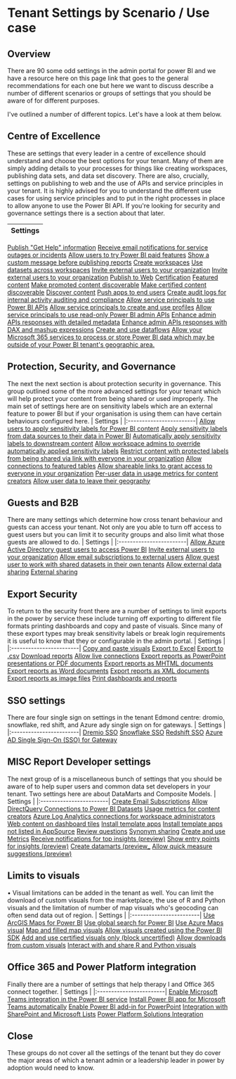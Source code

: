 # Tenant Settings by Scenario / Use case

## Overview
There are 90 some odd settings in the admin portal for power BI and we have a resource here on this page link that goes to the general recommendations for each one but here we want to discuss describe a number of different scenarios or groups of settings that you should be aware of for different purposes.

I've outlined a number of different topics. Let's have a look at them below.

## Centre of Excellence
These are settings that every leader in a centre of excellence should understand and choose the best options for your tenant. Many of them are simply adding details to your processes for things like creating workspaces, publishing data sets, and data set discovery. There are also, crucially, settings on publishing to web and the use of APIs and service principles in your tenant. It is highly advised for you to understand the different use cases for using service principles and to put in the right processes in place to allow anyone to use the Power BI API. If you're looking for security and governance settings there is a section about that later.

| Settings |
|:------------------------|
[Publish "Get Help" information](https://docs.microsoft.com/en-us/power-bi/guidance/admin-tenant-settings#publish-get-help-information)
[Receive email notifications for service outages or incidents](https://docs.microsoft.com/en-us/power-bi/guidance/admin-tenant-settings#receive-email-notification-service-outages-or-incidents)
[Allow users to try Power BI paid features](https://learn.microsoft.com/en-us/power-bi/admin/service-admin-portal-help-support#allow-users-to-try-power-bi-paid-features)
[Show a custom message before publishing reports](https://learn.microsoft.com/en-us/power-bi/admin/service-admin-portal-help-support#show-a-custom-message-before-publishing-reports)
[Create workspaces](https://docs.microsoft.com/en-us/power-bi/guidance/admin-tenant-settings#create-workspaces)
[Use datasets across workspaces](https://docs.microsoft.com/en-us/power-bi/connect-data/service-datasets-admin-across-workspaces)
[Invite external users to your organization](https://docs.microsoft.com/en-us/power-bi/admin/service-admin-portal#invite-external-users-to-your-organization)
[Invite external users to your organization](https://docs.microsoft.com/en-us/power-bi/admin/service-admin-portal#invite-external-users-to-your-organization)
[Publish to Web](https://docs.microsoft.com/en-us/power-bi/admin/service-admin-portal#publish-to-web)
[Certification](https://docs.microsoft.com/en-us/power-bi/admin/service-admin-portal#certification)
[Featured content](https://docs.microsoft.com/en-us/power-bi/admin/service-admin-portal#certification)
[Make promoted content discoverable](https://docs.microsoft.com/en-us/power-bi/collaborate-share/service-discovery#make-promoted-content-discoverable)
[Make certified content discoverable](https://docs.microsoft.com/en-us/power-bi/collaborate-share/service-discovery#make-certified-content-discoverable)
[Discover content](https://docs.microsoft.com/en-us/power-bi/collaborate-share/service-discovery#discover-content)
[Push apps to end users](https://docs.microsoft.com/en-us/power-bi/admin/service-admin-portal#push-apps-to-end-users)
[Create audit logs for internal activity auditing and compliance](https://docs.microsoft.com/en-us/power-bi/admin/service-admin-portal#create-audit-logs-for-internal-activity-auditing-and-compliance)
[Allow service principals to use Power BI APIs](https://docs.microsoft.com/en-us/power-bi/admin/service-admin-portal#allow-service-principals-to-use-power-bi-apis)
[Allow service principals to create and use profiles](https://docs.microsoft.com/en-us/power-bi/admin/service-admin-portal-developer#allow-service-principals-to-create-and-use-profiles)
[Allow service principals to use read-only Power BI admin APIs](https://docs.microsoft.com/en-us/power-bi/admin/service-admin-portal-admin-api-settings#allow-service-principals-to-use-read-only-power-bi-admin-apis )
[Enhance admin APIs responses with detailed metadata](https://docs.microsoft.com/en-us/power-bi/admin/service-admin-portal-admin-api-settings#enhance-admin-apis-responses-with-detailed-metadata )
[Enhance admin APIs responses with DAX and mashup expressions](https://docs.microsoft.com/en-us/power-bi/admin/service-admin-portal-admin-api-settings#enhance-admin-apis-responses-with-dax-and-mashup-expressions )
[Create and use dataflows](https://docs.microsoft.com/en-us/power-bi/admin/service-admin-portal-dataflow#create-and-use-dataflows)
[Allow your Microsoft 365 services to process or store Power BI data which may be outside of your Power BI tenant's geographic area.](https://docs.microsoft.com/en-us/power-bi/admin/service-admin-portal-share-data-microsoft-365-services#allow-your-microsoft-365-services-to-process-or-store-power-bi-data-which-may-be-outside-of-your-power-bi-tenants-geographic-area )


## Protection, Security, and Governance
The next the next section is about protection security in governance. This group outlined some of the more advanced settings for your tenant which will help protect your content from being shared or used improperly. The main set of settings here are on sensitivity labels which are an external feature to power BI but if your organisation is using them can have certain behaviours configured here.
| Settings |
|:------------------------|
[Allow users to apply sensitivity labels for Power BI content](https://learn.microsoft.com/en-us/power-bi/enterprise/service-security-enable-data-sensitivity-labels#apply-sensitivity-labels-from-data-sources-to-their-data-in-power-bi)
[Apply sensitivity labels from data sources to their data in Power BI](https://learn.microsoft.com/en-us/power-bi/enterprise/service-security-sensitivity-label-inheritance-from-data-sources)
[Automatically apply sensitivity labels to downstream content](https://learn.microsoft.com/en-us/power-bi/enterprise/service-security-sensitivity-label-downstream-inheritance#downstream-inheritance-modes)
[Allow workspace admins to override automatically applied sensitivity labels](https://learn.microsoft.com/en-us/power-bi/enterprise/service-security-sensitivity-label-downstream-inheritance)
[Restrict content with protected labels from being shared via link with everyone in your organization](https://learn.microsoft.com/en-us/power-bi/admin/service-admin-portal-information-protection#restrict-content-with-protected-labels-from-being-shared-via-link-with-everyone-in-your-organization)
[Allow connections to featured tables](https://docs.microsoft.com/en-us/power-bi/admin/service-admin-portal#allow-connections-to-featured-tables)
[Allow shareable links to grant access to everyone in your organization](https://docs.microsoft.com/en-us/power-bi/admin/service-admin-portal-export-sharing#allow-shareable-links-to-grant-access-to-everyone-in-your-organization)
[Per-user data in usage metrics for content creators](https://docs.microsoft.com/en-us/power-bi/admin/service-admin-portal#per-user-data-in-usage-metrics-for-content-creators-1)
[Allow user data to leave their geography](https://docs.microsoft.com/en-us/power-bi/admin/service-admin-portal-quick-measure-suggestions-settings#allow-user-data-to-leave-their-geography)

## Guests and B2B
There are many settings which determine how cross tenant behaviour and guests can access your tenant. Not only are you able to turn off access to guest users but you can limit it to security groups and also limit what those guests are allowed to do.
| Settings |
|:------------------------|
[Allow Azure Active Directory guest users to access Power BI](https://docs.microsoft.com/en-us/power-bi/admin/service-admin-portal#allow-azure-active-directory-guest-users-to-access-power-bi)
[Invite external users to your organization](https://docs.microsoft.com/en-us/power-bi/admin/service-admin-portal#invite-external-users-to-your-organization)
[Allow email subscriptions to external users]()
[Allow guest user to work with shared datasets in their own tenants]()
[Allow external data sharing](https://docs.microsoft.com/en-us/power-bi/admin/service-admin-portal-export-sharing#allow-external-data-sharing)
[External sharing](https://docs.microsoft.com/en-us/power-bi/admin/service-admin-portal-export-sharing#external-sharing)


## Export Security
To return to the security front there are a number of settings to limit exports in the power by service these include turning off exporting to different file formats printing dashboards and copy and paste of visuals. Since many of these export types may break sensitivity labels or break login requirements it is useful to know that they or configurable in the admin portal.
| Settings |
|:------------------------|
[Copy and paste visuals](https://docs.microsoft.com/en-us/power-bi/admin/service-admin-portal#copy-and-paste-visuals)
[Export to Excel](https://docs.microsoft.com/en-us/power-bi/admin/service-admin-portal#export-to-excel)
[Export to .csv](https://docs.microsoft.com/en-us/power-bi/admin/service-admin-portal#export-to-csv)
[Download reports](https://docs.microsoft.com/en-us/power-bi/admin/service-admin-portal#download-reports)
[Allow live connections](https://docs.microsoft.com/en-us/power-bi/admin/service-admin-portal#allow-live-connections)
[Export reports as PowerPoint presentations or PDF documents](https://docs.microsoft.com/en-us/power-bi/admin/service-admin-portal-export-sharing#export-reports-as-powerpoint-presentations-or-pdf-documents)
[Export reports as MHTML documents](https://docs.microsoft.com/en-us/power-bi/admin/service-admin-portal#export-reports-as-mhtml-documents)
[Export reports as Word documents](https://docs.microsoft.com/en-us/power-bi/admin/service-admin-portal#export-reports-as-word-documents)
[Export reports as XML documents](https://docs.microsoft.com/en-us/power-bi/admin/service-admin-portal#export-reports-as-xml-documents)
[Export reports as image files](https://docs.microsoft.com/en-us/power-bi/admin/service-admin-portal-export-sharing#export-reports-as-image-files)
[Print dashboards and reports](https://docs.microsoft.com/en-us/power-bi/admin/service-admin-portal#print-dashboards-and-reports)


## SSO settings
There are four single sign on settings in the tenant Edmond centre: dromio, snowflake, red shift, and Azure ady single sign on for gateways.
| Settings |
|:------------------------|
[Dremio SSO]()
[Snowflake SSO](https://docs.microsoft.com/en-us/power-bi/admin/service-admin-portal-integration#snowflake-sso )
[Redshift SSO](https://docs.microsoft.com/en-us/power-bi/admin/service-admin-portal-integration#redshift-sso)
[Azure AD Single Sign-On (SSO) for Gateway](https://docs.microsoft.com/en-us/power-bi/admin/service-admin-portal-integration#azure-ad-single-sign-on-sso-for-gateway )

## MISC Report Developer settings
The next group of is a miscellaneous bunch of settings that you should be aware of to help super users and common data set developers in your tenant. Two settings here are about DataMarts and Composite Models.
| Settings |
|:------------------------|
[Create Email Subscriptions](https://docs.microsoft.com/en-us/power-bi/admin/service-admin-portal-export-sharing#email-subscriptions)
[Allow DirectQuery Connections to Power BI Datasets](https://learn.microsoft.com/en-us/power-bi/admin/service-admin-portal-export-sharing#allow-directquery-connections-to-power-bi-datasets)
[Usage metrics for content creators](https://docs.microsoft.com/en-us/power-bi/admin/service-admin-portal#usage-metrics-for-content-creators-1)
[Azure Log Analytics connections for workspace administrators](https://docs.microsoft.com/en-us/power-bi/admin/service-admin-portal-audit-usage#azure-log-analytics-connections-for-workspace-administrators)
[Web content on dashboard tiles](https://docs.microsoft.com/en-us/power-bi/admin/service-admin-portal#web-content-on-dashboard-tiles)
[Install template apps](https://docs.microsoft.com/en-us/power-bi/admin/service-admin-portal-template-app#install-template-apps-listed-on-appsource )
[Install template apps not listed in AppSource](https://docs.microsoft.com/en-us/power-bi/admin/service-admin-portal-template-app#install-template-apps-not-listed-on-appsource )
[Review questions](https://docs.microsoft.com/en-us/power-bi/admin/service-admin-portal-qa#review-questions)
[Synonym sharing](https://docs.microsoft.com/en-us/power-bi/admin/service-admin-portal-qa#synonym-sharing)
[Create and use Metrics](https://docs.microsoft.com/en-us/power-bi/admin/service-admin-portal-goals-settings#create-and-use-goals-preview)
[Receive notifications for top insights (preview)](https://docs.microsoft.com/en-us/power-bi/admin/service-admin-portal-insights#receive-notifications-for-top-insights-preview)
[Show entry points for insights (preview)](https://docs.microsoft.com/en-us/power-bi/admin/service-admin-portal-insights#show-entry-points-for-insights-preview)
[Create datamarts (preview_](https://learn.microsoft.com/en-us/power-bi/transform-model/datamarts/datamarts-administration#enabling-datamarts-in-the-admin-portal)
[Allow quick measure suggestions (preview)](https://docs.microsoft.com/en-us/power-bi/admin/service-admin-portal-quick-measure-suggestions-settings#allow-quick-measure-suggestions-preview)


## Limits to visuals
•	Visual limitations can be added in the tenant as well. You can limit the download of custom visuals from the marketplace, the use of R and Python visuals and the limitation of number of map visuals who's geocoding can often send data out of region.
| Settings |
|:------------------------|
[Use ArcGIS Maps for Power BI](https://docs.microsoft.com/en-us/power-bi/admin/service-admin-portal#use-arcgis-maps-for-power-bi)
[Use global search for Power BI](https://docs.microsoft.com/en-us/power-bi/admin/service-admin-portal#use-global-search-for-power-bi-preview)
[Use Azure Maps visual](https://docs.microsoft.com/en-us/power-bi/admin/service-admin-portal-integration#map-and-filled-map-visuals )
[Map and filled map visuals](https://docs.microsoft.com/en-us/power-bi/admin/service-admin-portal-integration#map-and-filled-map-visuals )
[Allow visuals created using the Power BI SDK](https://docs.microsoft.com/en-us/power-bi/admin/organizational-visuals#allow-visuals-created-using-the-power-bi-sdk)
[Add and use certified visuals only (block uncertified)](https://docs.microsoft.com/en-us/power-bi/admin/organizational-visuals#add-and-use-certified-visuals-only-block-uncertified)
[Allow downloads from custom visuals](https://docs.microsoft.com/en-us/power-bi/admin/organizational-visuals#allow-downloads-from-custom-visuals)
[Interact with and share R and Python visuals](https://docs.microsoft.com/en-us/power-bi/admin/service-admin-portal-r-python-visuals#interact-with-and-share-r-and-python-visuals )

## Office 365 and Power Platform integration
Finally there are a number of settings that help therapy I and Office 365 connect together.
| Settings |
|:------------------------|
[Enable Microsoft Teams integration in the Power BI service](https://docs.microsoft.com/en-us/power-bi/admin/service-admin-portal-export-sharing#microsoft-teams-integration-in-the-power-bi-service )
[Install Power BI app for Microsoft Teams automatically](https://docs.microsoft.com/en-us/power-bi/admin/service-admin-portal-export-sharing#install-the-power-bi-app-for-teams-automatically)
[Enable Power BI add-in for PowerPoint]()
[Integration with SharePoint and Microsoft Lists](https://docs.microsoft.com/en-us/power-bi/admin/service-admin-portal-integration#integration-with-sharepoint-and-microsoft-lists )
[Power Platform Solutions Integration](https://learn.microsoft.com/en-us/power-bi/collaborate-share/service-power-bi-powerapps-integration-about)



## Close
These groups do not cover all the settings of the tenant but they do cover the major areas of which a tenant admin or a leadership leader in power by adoption would need to know.
